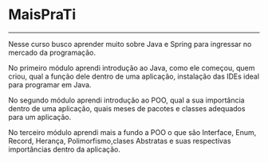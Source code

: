 # MaisPraTi

---

Nesse curso busco aprender muito sobre Java e Spring para ingressar no mercado da programação.

No primeiro módulo aprendi introdução ao Java, como ele começou, quem criou, qual a função dele dentro de uma aplicação, instalação das IDEs ideal para programar em Java.

No segundo módulo aprendi introdução ao POO, qual a sua importância dentro de uma aplicação, quais meses de pacotes e classes adequados para um aplicação.

No terceiro módulo aprendi mais a fundo a POO o que são Interface, Enum, Record, Herança, Polimorfismo,clases Abstratas e suas respectivas importâncias dentro da aplicação. 
